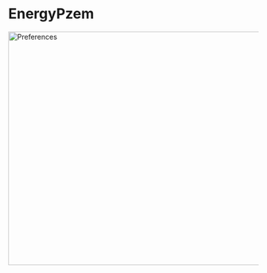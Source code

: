 # EnergyPzem
<img width="755" height="471" alt="Preferences" src="https://github.com/user-attachments/assets/af1f7aac-4a6c-4c26-946d-9b7b42640139" />
